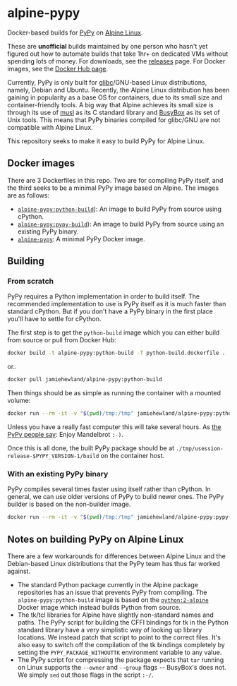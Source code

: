 # alpine-pypy
Docker-based builds for [PyPy](http://pypy.org) on [Alpine Linux](http://www.alpinelinux.org).

These are **unofficial** builds maintained by one person who hasn't yet figured out how to automate builds that take 1hr+ on dedicated VMs without spending lots of money. For downloads, see the [releases](https://github.com/JayH5/alpine-pypy/releases) page. For Docker images, see the [Docker Hub page](https://hub.docker.com/r/jamiehewland/alpine-pypy/).

Currently, PyPy is only built for [glibc](https://www.gnu.org/software/libc/)/GNU-based Linux distributions, namely, Debian and Ubuntu. Recently, the Alpine Linux distribution has been gaining in popularity as a base OS for containers, due to its small size and container-friendly tools. A big way that Alpine achieves its small size is through its use of [musl](https://www.musl-libc.org) as its C standard library and [BusyBox](https://busybox.net) as its set of Unix tools. This means that PyPy binaries compiled for glibc/GNU are not compatible with Alpine Linux.

This repository seeks to make it easy to build PyPy for Alpine Linux.

## Docker images
There are 3 Dockerfiles in this repo. Two are for compiling PyPy itself, and the third seeks to be a minimal PyPy image based on Alpine. The images are as follows:

* [`alpine-pypy:python-build`](python-build.dockerfile)): An image to build PyPy from source using cPython.
* [`alpine-pypy:pypy-build`](pypy-build.dockerfile)): An image to build PyPy from source using an existing PyPy binary.
* [`alpine-pypy`](Dockerfile): A minimal PyPy Docker image.

## Building
### From scratch
PyPy requires a Python implementation in order to build itself. The recommended implementation to use is PyPy itself as it is much faster than standard cPython. But if you don't have a PyPy binary in the first place you'll have to settle for cPython.

The first step is to get the `python-build` image which you can either build from source or pull from Docker Hub:
```sh
docker build -t alpine-pypy:python-build -f python-build.dockerfile .
```
or..
```sh
docker pull jamiehewland/alpine-pypy:python-build
```

Then things should be as simple as running the container with a mounted volume:
```sh
docker run --rm -it -v "$(pwd)/tmp:/tmp" jamiehewland/alpine-pypy:python-build
```

Unless you have a really fast computer this will take several hours. As [the PyPy people say](http://pypy.org/download.html#building-from-source): Enjoy Mandelbrot `:-)`.

Once this is all done, the built PyPy package should be at `./tmp/usession-release-$PYPY_VERSION-1/build` on the container host.

### With an existing PyPy binary
PyPy compiles several times faster using itself rather than cPython. In general, we can use older versions of PyPy to build newer ones. The PyPy builder is based on the non-builder image.

```sh
docker run --rm -it -v "$(pwd)/tmp:/tmp" jamiehewland/alpine-pypy:pypy-build
```

## Notes on building PyPy on Alpine Linux
There are a few workarounds for differences between Alpine Linux and the Debian-based Linux distributions that the PyPy team has thus far worked against.

* The standard Python package currently in the Alpine package repositories has an issue that prevents PyPy from compiling. The `alpine-pypy:python-build` image is based on the [`python:2-alpine`](https://hub.docker.com/_/python/) Docker image which instead builds Python from source.
* The tk/tcl libraries for Alpine have slightly non-standard names and paths. The PyPy script for building the CFFI bindings for tk in the Python standard library have a very simplistic way of looking up library locations. We instead patch that script to point to the correct files. It's also easy to switch off the compilation of the tk bindings completely by setting the `PYPY_PACKAGE_WITHOUTTK` environment variable to any value.
* The PyPy script for compressing the package expects that `tar` running on Linux supports the `--owner` and `--group` flags -- BusyBox's does not. We simply `sed` out those flags in the script `:-/`.
